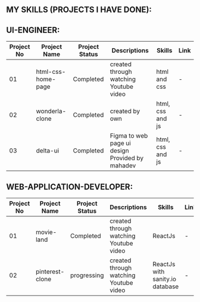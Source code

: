 ## MY SKILLS (PROJECTS I HAVE DONE):

## UI-ENGINEER:

| Project No | Project Name | Project Status | Descriptions | Skills | Link |
|------------|--------------|----------------|--------------|------|--------|
| 01 | html-css-home-page | Completed | created through watching Youtube video | html and css | - |
| 02 | wonderla-clone | Completed | created by own | html, css and js | - |
| 03 | delta-ui | Completed | Figma to web page ui design Provided by mahadev | html, css and js | - |

## WEB-APPLICATION-DEVELOPER:

| Project No | Project Name | Project Status | Descriptions | Skills | Link |
|------------|--------------|----------------|--------------|------|--------|
| 01 | movie-land | Completed | created through watching Youtube video | ReactJs | - |
| 02 | pinterest-clone | progressing | created through watching Youtube video | ReactJs with sanity.io database | - |
